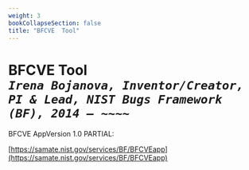 ```yaml
---
weight: 3
bookCollapseSection: false
title: "BFCVE  Tool"
---
```

# BFCVE Tool <br/>_`Irena Bojanova, Inventor/Creator, PI & Lead, NIST Bugs Framework (BF), 2014 – ~~~~`_

BFCVE AppVersion 1.0 PARTIAL: 

[https://samate.nist.gov/services/BF/BFCVEapp](https://samate.nist.gov/services/BF/BFCVEapp)




